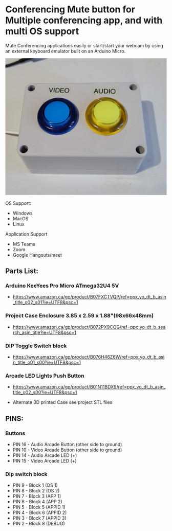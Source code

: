 # Conferencing Mute button for Multiple conferencing app, and with multi OS support


Mute Conferencing applications easily or start/start your webcam by using an external keyboard emulator built on an Arduino Micro.

![finished](/topside-finished.jpg)


OS Support:
* Windows
* MacOS
* Linux

Application Support
* MS Teams
* Zoom
* Google Hangouts/meet



## Parts List:

### Arduino KeeYees Pro Micro ATmega32U4 5V
* https://www.amazon.ca/gp/product/B07FXCTVQP/ref=ppx_yo_dt_b_asin_title_o02_s01?ie=UTF8&psc=1


### Project Case Enclosure 3.85 x 2.59 x 1.88"(98x66x48mm)
* https://www.amazon.ca/gp/product/B072PX9CQG/ref=ppx_yo_dt_b_search_asin_title?ie=UTF8&psc=1 

### DIP Toggle Switch block
* https://www.amazon.ca/gp/product/B076H46Z6W/ref=ppx_yo_dt_b_asin_title_o01_s00?ie=UTF8&psc=1

### Arcade LED Lights Push Button
* https://www.amazon.ca/gp/product/B01N11BDX9/ref=ppx_yo_dt_b_asin_title_o02_s00?ie=UTF8&psc=1

- Alternate 3D printed Case see project STL files


## PINS:

### Buttons 
* PIN 16 - Audio Arcade Button (other side to ground)
* PIN 10 - Video Arcade Button (other side to ground)
* PIN 14  - Audio Arcade LED  (+)
* PIN 15  - Video Arcade LED (+)

### Dip switch block 

* PIN 9 - Block 1  (OS 1)
* PIN 8 - Block 2  (OS 2)
* PIN 7 - Block 3  (APP 1)
* PIN 6 - Block 4  (APP 2)
* PIN 5 - Block 5  (APPID 1)
* PIN 4 - Block 6  (APPID 2)
* PIN 3 - Block 7  (APPID 3)
* PIN 2 - Block 8  (DEBUG)

